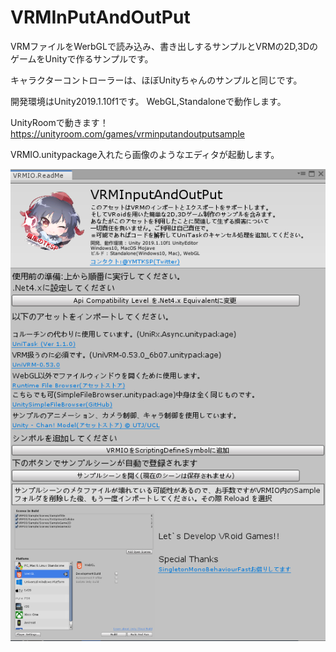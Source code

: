 # VRMInPutAndOutPut
VRMファイルをWerbGLで読み込み、書き出しするサンプルとVRMの2D,3DのゲームをUnityで作るサンプルです。

キャラクターコントローラーは、ほぼUnityちゃんのサンプルと同じです。

開発環境はUnity2019.1.10f1です。
WebGL,Standaloneで動作します。

UnityRoomで動きます！
https://unityroom.com/games/vrminputandoutputsample

VRMIO.unitypackage入れたら画像のようなエディタが起動します。

![TEST](https://github.com/TKSP110/VRMInPutAndOutPut/blob/master/GitReadMeResource/readme.PNG)
